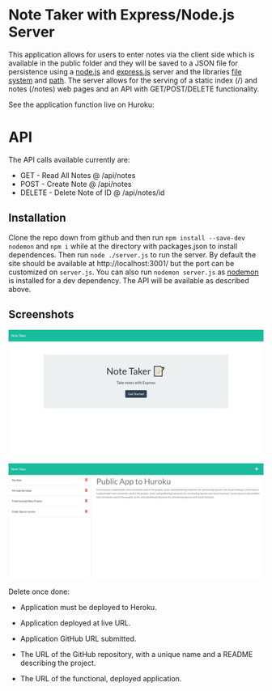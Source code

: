# Note Taker with Express/Node.js Server

This application allows for users to enter notes via the client side which is available in the public folder and they will be saved to a JSON file for persistence using a [node.js](https://nodejs.org/en/) and [express.js](https://expressjs.com/) server and the libraries [file system](https://nodejs.org/api/fs.html) and [path](https://nodejs.org/api/path.html). The server allows for the serving of a static index (/) and notes (/notes) web pages and an API with GET/POST/DELETE functionality. 

See the application function live on Huroku: 

# API

The API calls available currently are:

* GET - Read All Notes @ /api/notes
* POST - Create Note @ /api/notes
* DELETE - Delete Note of ID @ /api/notes/id

## Installation

Clone the repo down from github and then  run `npm install --save-dev nodemon` and `npm i` while at the directory with packages.json to install dependences. Then run `node ./server.js` to run the server. By default the site should be available at http://localhost:3001/ but the port can be customized on `server.js`. You can also run `nodemon server.js` as [nodemon](https://www.npmjs.com/package/nodemon) is installed for a dev dependency. The API will be available as described above. 

## Screenshots

![screenshot](./assets/index.png)

![screenshot](./assets/notes.png)


Delete once done:

* Application must be deployed to Heroku.

* Application deployed at live URL.

* Application GitHub URL submitted.

* The URL of the GitHub repository, with a unique name and a README describing the project.

* The URL of the functional, deployed application.